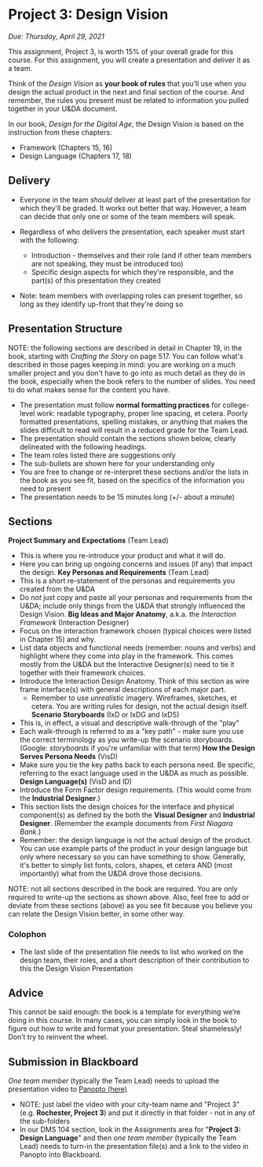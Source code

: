 # Project 3: Design Vision

*Due: Thursday, April 29, 2021*

This assignment, Project 3, is worth 15% of your overall grade for this course. For this assignment, you will create a presentation and deliver it as a team.

Think of the *Design Vision* as **your book of rules** that you’ll use when you design the actual product in the next and final section of the course. And remember, the rules you present must be related to information you pulled together in your U&DA document.

In our book, *Design for the Digital Age*, the Design Vision is based on the instruction from these chapters:

- Framework (Chapters 15, 16)
- Design Language (Chapters 17, 18)

## Delivery

- Everyone in the team *should* deliver at least part of the presentation for which they'll be graded.  It works out better that way.  However, a team can decide that only one or some of the team members will speak.
- Regardless of who delivers the presentation, each speaker must start with the following:
  - Introduction - themselves and their role (and if other team members are not speaking, they must be introduced too)
  - Specific design aspects for which they're responsible, and the part(s) of this presentation they created 

- Note: team members with overlapping roles can present together, so long as they identify up-front that they're doing so

## Presentation Structure

NOTE: the following sections are described in detail in Chapter 19, in the book, starting with *Crafting the Story* on page 517. You can follow what's described in those pages keeping in mind: you are working on a much smaller project and you don't have to go into as much detail as they do in the book, especially when the book refers to the number of slides. You need to do what makes sense for the content you have.

-  The presentation must follow **normal formatting practices** for college-level work: readable typography, proper line spacing, et cetera. Poorly formatted presentations, spelling mistakes, or anything that makes the slides difficult to read will result in a reduced grade for the Team Lead.
-  The presentation should contain the sections shown below, clearly delineated with the following headings.
  - The team roles listed there are suggestions only
  - The sub-bullets are shown here for your understanding only
  - You are free to change or re-interpret these sections and/or the lists in the book as you see fit, based on the specifics of the information you need to present
-  The presentation needs to be 15 minutes long (+/- about a minute)

## Sections

**Project Summary and Expectations** (Team Lead)
  - This is where you re-introduce your product and what it will do.
  - Here you can bring up ongoing concerns and issues (if any) that impact the design.
**Key Personas and Requirements** (Team Lead)
  - This is a short re-statement of the personas and requirements you created from the U&DA
  - Do *not* just copy and paste all your personas and requirements from the U&DA; include only things from the U&DA that strongly influenced the Design Vision.
**Big Ideas and Major Anatomy**, a.k.a. the *Interaction Framework* (Interaction Designer)
  - Focus on the interaction framework chosen (typical choices were listed in Chapter 15) and why.
  - List data objects and functional needs (remember: nouns and verbs) and highlight where they come into play in the framework. This comes mostly from the U&DA but the Interactive Designer(s) need to tie it together with their framework choices.
  - Introduce the Interaction Design Anatomy. Think of this section as wire frame interface(s) with general descriptions of each major part.
    - Remember to use *unrealistic* imagery. Wireframes, sketches, et cetera. You are writing rules for design, not the actual design itself.
**Scenario Storyboards** (IxD or IxDG and IxDS)
  - This is, in effect, a visual and descriptive walk-through of the "play"
  - Each walk-through is referred to as a "key path" - make sure you use the correct terminology as you write-up the scenario storyboards. (Google: *storyboards* if you're unfamiliar with that term)
**How the Design Serves Persona Needs** (VisD)
  - Make sure you tie the key paths back to each persona need. Be specific, referring to the exact language used in the U&DA as much as possible.
**Design Language(s)** (VisD and ID)
  - Introduce the Form Factor design requirements. (This would come from the **Industrial Designer**.)
  - This section lists the design choices for the interface and physical component(s) as defined by the both the **Visual Designer** and **Industrial Designer**. (Remember the example documents from *First Niagara Bank*.)
  - Remember: the design language is not the actual design of the product. You can use example parts of the product in your design language but only where necessary so you can have something to show. Generally, it's better to simply list fonts, colors, shapes, et cetera AND (most importantly) what from the U&DA drove those decisions.

NOTE: not all sections described in the book are required. You are only required to write-up the sections as shown above.  Also, feel free to add or deviate from these sections (above) as you see fit because you believe you can relate the Design Vision better, in some other way.

### Colophon

-  The last slide of the presentation file needs to list who worked on the design team, their roles, and a short description of their contribution to this the Design Vision Presentation

## Advice

This cannot be said enough: the book is a template for everything we’re doing in this course. In many cases, you can simply look in the book to figure out how to write and format your presentation. Steal shamelessly! Don’t try to reinvent the wheel.

## Submission in Blackboard

*One team member* (typically the Team Lead) needs to upload the presentation video to [Panopto (here)](https://rochester.hosted.panopto.com/Panopto/Pages/Sessions/List.aspx#folderID=%2249b042bd-82bb-4b9a-85f8-acec011bd1ff%22)

- NOTE: just label the video with your city-team name and "Project 3" (e.g. **Rochester, Project 3**) and put it directly in that folder - not in any of the sub-folders
- In our DMS 104 section, look in the Assignments area for "**Project 3: Design Language**" and then *one team member* (typically the Team Lead) needs to turn-in the presentation file(s) and a link to the video in Panopto into Blackboard. 